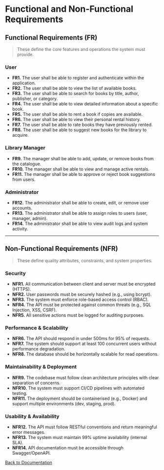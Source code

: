 # Functional and Non-Functional Requirements

## Functional Requirements (FR)

> These define the core features and operations the system must provide.

### User

- **FR1.** The user shall be able to register and authenticate within the application.
- **FR2.** The user shall be able to view the list of available books.
- **FR3.** The user shall be able to search for books by title, author, publisher, or category.
- **FR4.** The user shall be able to view detailed information about a specific book.
- **FR5.** The user shall be able to rent a book if copies are available.
- **FR6.** The user shall be able to view their personal rental history.
- **FR7.** The user shall be able to rate books they have previously rented.
- **FR8.** The user shall be able to suggest new books for the library to acquire.

### Library Manager

- **FR9.** The manager shall be able to add, update, or remove books from the catalogue.
- **FR10.** The manager shall be able to view and manage active rentals.
- **FR11.** The manager shall be able to approve or reject book suggestions from users.

### Administrator

- **FR12.** The administrator shall be able to create, edit, or remove user accounts.
- **FR13.** The administrator shall be able to assign roles to users (user, manager, admin).
- **FR14.** The administrator shall be able to view audit logs and system activity.

---

## Non-Functional Requirements (NFR)

> These define quality attributes, constraints, and system properties.

### Security

- **NFR1.** All communication between client and server must be encrypted (HTTPS).
- **NFR2.** User passwords must be securely hashed (e.g., using bcrypt).
- **NFR3.** The system must enforce role-based access control (RBAC).
- **NFR4.** The API must be protected against common threats (e.g., SQL Injection, XSS, CSRF).
- **NFR5.** All sensitive actions must be logged for auditing purposes.

### Performance & Scalability

- **NFR6.** The API should respond in under 500ms for 95% of requests.
- **NFR7.** The system should support at least 100 concurrent users without performance degradation.
- **NFR8.** The database should be horizontally scalable for read operations.

### Maintainability & Deployment

- **NFR9.** The codebase must follow clean architecture principles with clear separation of concerns.
- **NFR10.** The system must support CI/CD pipelines with automated testing.
- **NFR11.** The deployment should be containerised (e.g., Docker) and support multiple environments (dev, staging, prod).

### Usability & Availability

- **NFR12.** The API must follow RESTful conventions and return meaningful error messages.
- **NFR13.** The system must maintain 99% uptime availability (internal SLA).
- **NFR14.** API documentation must be accessible through Swagger/OpenAPI.

[Back to Documentation](../Documentation.md)
